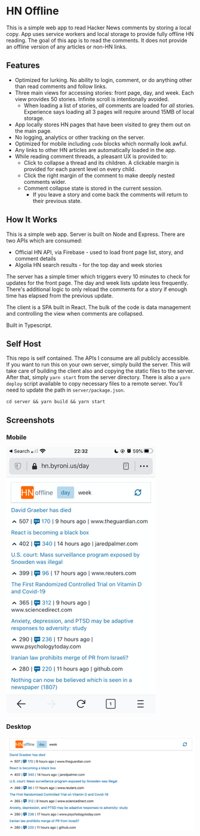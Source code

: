 # HN Offline

This is a simple web app to read Hacker News comments by storing a local copy. App uses service workers and local storage to provide fully offline HN reading. The goal of this app is to read the comments. It does not provide an offline version of any articles or non-HN links.

## Features

- Optimized for lurking. No ability to login, comment, or do anything other than read comments and follow links.
- Three main views for accessing stories: front page, day, and week. Each view provides 50 stories. Infinite scroll is intentionally avoided.
  - When loading a list of stories, _all_ comments are loaded for _all_ stories. Experience says loading all 3 pages will require around 15MB of local storage.
- App locally stores HN pages that have been visited to grey them out on the main page.
- No logging, analytics or other tracking on the server.
- Optimized for mobile including `code` blocks which normally look awful.
- Any links to other HN articles are automatically loaded in the app.
- While reading comment threads, a pleasant UX is provided to:
  - Click to collapse a thread and its children. A clickable margin is provided for each parent level on every child.
  - Click the right margin of the comment to make deeply nested comments wider.
  - Comment collapse state is stored in the current session.
    - If you leave a story and come back the comments will return to their previous state.

## How It Works

This is a simple web app. Server is built on Node and Express. There are two APIs which are consumed:

- Official HN API, via Firebase - used to load front page list, story, and comment details
- Algolia HN search results - for the top day and week stories

The server has a simple timer which triggers every 10 minutes to check for updates for the front page. The day and week lists update less frequently. There's additional logic to only reload the comments for a story if enough time has elapsed from the previous update.

The client is a SPA built in React. The bulk of the code is data management and controlling the view when comments are collapsed.

Built in Typescript.

## Self Host

This repo is self contained. The APIs I consume are all publicly accessible. If you want to run this on your own server, simply build the server. This will take care of building the client also and copying the static files to the server. After that, simply `yarn start` from the server directory. There is also a `yarn deploy` script available to copy necessary files to a remote server. You'll need to update the path in `server/package.json`.

```
cd server && yarn build && yarn start
```

## Screenshots

### Mobile

![Mobile screenshot](mobile.png)

### Desktop

![Desktop screenshot](desktop.png)
